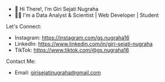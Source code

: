 - 👋 Hi There!, I’m Giri Sejati Nugraha
- 👨‍🦰 I'm a Data Analyst & Scientist | Web Developer | Student

Let's Connect:
- Instagram: https://instagram.com/gs.nugraha16
- LinkedIn: https://www.linkedin.com/in/giri-sejati-nugraha
- TikTok: https://www.tiktok.com/@gs.nugraha16
  
Contact Me:
- Email: girisejatinugraha@gmail.com


<!---
girisejatinugraha/girisejatinugraha is a ✨ special ✨ repository because its `README.md` (this file) appears on your GitHub profile.
You can click the Preview link to take a look at your changes.
--->
